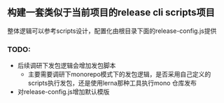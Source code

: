 ## 构建一套类似于当前项目的release cli scripts项目

整体逻辑可以参考scripts设计，配置化由根目录下面的release-config.js提供

### TODO:
- 后续调研下发包逻辑会增加发包脚本
  - 主要需要调研下monorepo模式下的发包逻辑，是否采用自己定义的scripts执行发包，还是使用lerna那种工具执行mono 仓库发布
- 对release-config.js增加默认模版
